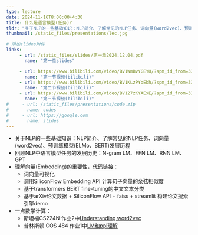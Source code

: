 ```yaml
---
type: lecture
date: 2024-11-16T8:00:00+4:30
title: 什么是语言模型(任务)?
tldr: "关于NLP的一些基础知识：NLP简介、了解常见的NLP任务、词向量(word2vec)、预训练模型(ELMo、BERT)发展历程"
thumbnail: /static_files/presentations/lec.jpg

# 添加slides附件
links: 
     - url: /static_files/slides/第一章2024.12.04.pdf
       name: "第一章slides"

     - url: https://www.bilibili.com/video/BV1WmBvYGEYU/?spm_id_from=333.999.0.0
       name: "第一节视频(bilibili)"
     - url: https://www.bilibili.com/video/BV1KLzPYoEbh/?spm_id_from=333.999.0.0
       name: "第二节视频(bilibili)"
     - url: https://www.bilibili.com/video/BV127zKYAExE/?spm_id_from=333.999.0.0
       name: "第三节视频(bilibili)"
#     - url: /static_files/presentations/code.zip
#       name: codes
#     - url: https://google.com
#       name: slides
---
```


* 关于NLP的一些基础知识：NLP简介、了解常见的NLP任务、词向量(word2vec)、预训练模型(ELMo、BERT)发展历程
* 回顾NLP中语言模型任务的发展历史：N-gram LM、FFN LM、RNN LM、GPT
* 理解向量(Embedding)的重要性，[代码链接](https://github.com/MachineLovesLearning/llm101_codes)：
  - 词向量可视化
  - 调用SiliconFlow Embedding API 计算句子向量的余弦相似度
  - 基于transformers BERT fine-tuning的中文文本分类
  - 基于arXiv论文数据 + SiliconFlow API + faiss + streamlit 构建论文搜索引擎demo
* 一点数学计算：
  - 斯坦福CS224N 作业2中[Understanding word2vec](https://web.stanford.edu/class/cs224n/assignments/a2.pdf)
  - 普林斯顿 COS 484 作业1中[LM和ppl理解](https://princeton-nlp.github.io/cos484/assignments/a1.pdf)


<!-- **Suggested Readings:** -->
<!-- - [Readings 1](http://example.com) -->
<!-- - [Readings 2](http://example.com) -->
